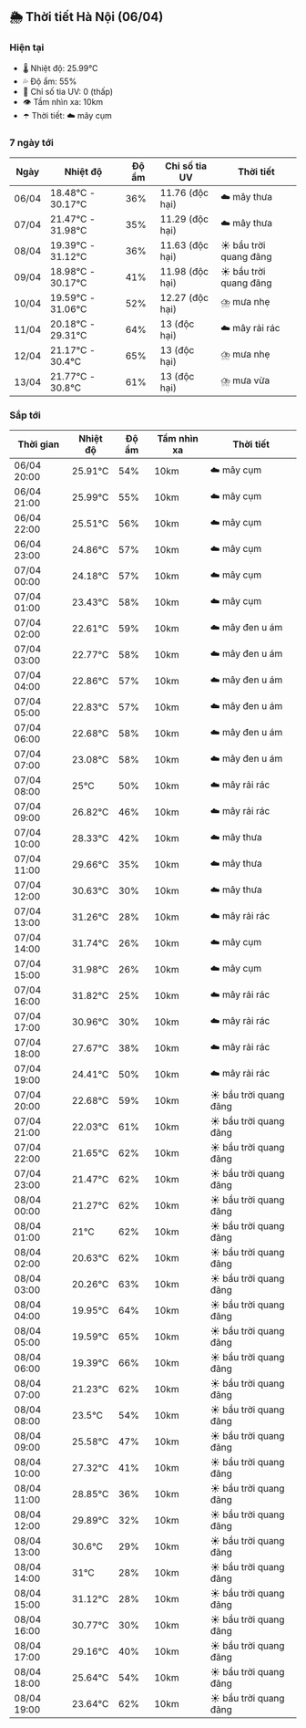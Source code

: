 ## 🌦️ Thời tiết Hà Nội (06/04)

### Hiện tại

- 🌡️ Nhiệt độ: 25.99℃
- 💦 Độ ẩm: 55%
- 🌟 Chỉ số tia UV: 0 (thấp)
- 👁️ Tầm nhìn xa: 10km
- ☂️ Thời tiết: ☁️ mây cụm

### 7 ngày tới

| Ngày | Nhiệt độ | Độ ẩm | Chỉ số tia UV | Thời tiết |
| --- | --- | --- | --- | --- |
| 06/04 | 18.48℃ - 30.17℃ | 36% | 11.76 (độc hại) | ☁️ mây thưa |
| 07/04 | 21.47℃ - 31.98℃ | 35% | 11.29 (độc hại) | ☁️ mây thưa |
| 08/04 | 19.39℃ - 31.12℃ | 36% | 11.63 (độc hại) | ☀️ bầu trời quang đãng |
| 09/04 | 18.98℃ - 30.17℃ | 41% | 11.98 (độc hại) | ☀️ bầu trời quang đãng |
| 10/04 | 19.59℃ - 31.06℃ | 52% | 12.27 (độc hại) | ⛈️ mưa nhẹ |
| 11/04 | 20.18℃ - 29.31℃ | 64% | 13 (độc hại) | ☁️ mây rải rác |
| 12/04 | 21.17℃ - 30.4℃ | 65% | 13 (độc hại) | ⛈️ mưa nhẹ |
| 13/04 | 21.77℃ - 30.8℃ | 61% | 13 (độc hại) | ⛈️ mưa vừa |

### Sắp tới

| Thời gian | Nhiệt độ | Độ ẩm | Tầm nhìn xa | Thời tiết |
| --- | --- | --- | --- | --- |
| 06/04 20:00 | 25.91℃ | 54% | 10km | ☁️ mây cụm |
| 06/04 21:00 | 25.99℃ | 55% | 10km | ☁️ mây cụm |
| 06/04 22:00 | 25.51℃ | 56% | 10km | ☁️ mây cụm |
| 06/04 23:00 | 24.86℃ | 57% | 10km | ☁️ mây cụm |
| 07/04 00:00 | 24.18℃ | 57% | 10km | ☁️ mây cụm |
| 07/04 01:00 | 23.43℃ | 58% | 10km | ☁️ mây cụm |
| 07/04 02:00 | 22.61℃ | 59% | 10km | ☁️ mây đen u ám |
| 07/04 03:00 | 22.77℃ | 58% | 10km | ☁️ mây đen u ám |
| 07/04 04:00 | 22.86℃ | 57% | 10km | ☁️ mây đen u ám |
| 07/04 05:00 | 22.83℃ | 57% | 10km | ☁️ mây đen u ám |
| 07/04 06:00 | 22.68℃ | 58% | 10km | ☁️ mây đen u ám |
| 07/04 07:00 | 23.08℃ | 58% | 10km | ☁️ mây đen u ám |
| 07/04 08:00 | 25℃ | 50% | 10km | ☁️ mây rải rác |
| 07/04 09:00 | 26.82℃ | 46% | 10km | ☁️ mây rải rác |
| 07/04 10:00 | 28.33℃ | 42% | 10km | ☁️ mây thưa |
| 07/04 11:00 | 29.66℃ | 35% | 10km | ☁️ mây thưa |
| 07/04 12:00 | 30.63℃ | 30% | 10km | ☁️ mây thưa |
| 07/04 13:00 | 31.26℃ | 28% | 10km | ☁️ mây rải rác |
| 07/04 14:00 | 31.74℃ | 26% | 10km | ☁️ mây cụm |
| 07/04 15:00 | 31.98℃ | 26% | 10km | ☁️ mây cụm |
| 07/04 16:00 | 31.82℃ | 25% | 10km | ☁️ mây rải rác |
| 07/04 17:00 | 30.96℃ | 30% | 10km | ☁️ mây rải rác |
| 07/04 18:00 | 27.67℃ | 38% | 10km | ☁️ mây rải rác |
| 07/04 19:00 | 24.41℃ | 50% | 10km | ☁️ mây rải rác |
| 07/04 20:00 | 22.68℃ | 59% | 10km | ☀️ bầu trời quang đãng |
| 07/04 21:00 | 22.03℃ | 61% | 10km | ☀️ bầu trời quang đãng |
| 07/04 22:00 | 21.65℃ | 62% | 10km | ☀️ bầu trời quang đãng |
| 07/04 23:00 | 21.47℃ | 62% | 10km | ☀️ bầu trời quang đãng |
| 08/04 00:00 | 21.27℃ | 62% | 10km | ☀️ bầu trời quang đãng |
| 08/04 01:00 | 21℃ | 62% | 10km | ☀️ bầu trời quang đãng |
| 08/04 02:00 | 20.63℃ | 62% | 10km | ☀️ bầu trời quang đãng |
| 08/04 03:00 | 20.26℃ | 63% | 10km | ☀️ bầu trời quang đãng |
| 08/04 04:00 | 19.95℃ | 64% | 10km | ☀️ bầu trời quang đãng |
| 08/04 05:00 | 19.59℃ | 65% | 10km | ☀️ bầu trời quang đãng |
| 08/04 06:00 | 19.39℃ | 66% | 10km | ☀️ bầu trời quang đãng |
| 08/04 07:00 | 21.23℃ | 62% | 10km | ☀️ bầu trời quang đãng |
| 08/04 08:00 | 23.5℃ | 54% | 10km | ☀️ bầu trời quang đãng |
| 08/04 09:00 | 25.58℃ | 47% | 10km | ☀️ bầu trời quang đãng |
| 08/04 10:00 | 27.32℃ | 41% | 10km | ☀️ bầu trời quang đãng |
| 08/04 11:00 | 28.85℃ | 36% | 10km | ☀️ bầu trời quang đãng |
| 08/04 12:00 | 29.89℃ | 32% | 10km | ☀️ bầu trời quang đãng |
| 08/04 13:00 | 30.6℃ | 29% | 10km | ☀️ bầu trời quang đãng |
| 08/04 14:00 | 31℃ | 28% | 10km | ☀️ bầu trời quang đãng |
| 08/04 15:00 | 31.12℃ | 28% | 10km | ☀️ bầu trời quang đãng |
| 08/04 16:00 | 30.77℃ | 30% | 10km | ☀️ bầu trời quang đãng |
| 08/04 17:00 | 29.16℃ | 40% | 10km | ☀️ bầu trời quang đãng |
| 08/04 18:00 | 25.64℃ | 54% | 10km | ☀️ bầu trời quang đãng |
| 08/04 19:00 | 23.64℃ | 62% | 10km | ☀️ bầu trời quang đãng |
